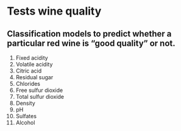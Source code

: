 # Tests wine quality

## Classification models to predict whether a particular red wine is “good quality” or not.

1. Fixed acidity
1. Volatile acidity
1. Citric acid
1. Residual sugar
1. Chlorides
1. Free sulfur dioxide
1. Total sulfur dioxide
1. Density
1. pH
1. Sulfates
1. Alcohol
